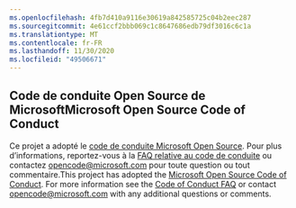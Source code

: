 ```yaml
---
ms.openlocfilehash: 4fb7d410a9116e30619a842585725c04b2eec287
ms.sourcegitcommit: 4e61ccf2bbb069c1c8647686edb79df3016c6c1a
ms.translationtype: MT
ms.contentlocale: fr-FR
ms.lasthandoff: 11/30/2020
ms.locfileid: "49506671"
---
```

## <a name="microsoft-open-source-code-of-conduct"></a><span data-ttu-id="71434-101">Code de conduite Open Source de Microsoft</span><span class="sxs-lookup"><span data-stu-id="71434-101">Microsoft Open Source Code of Conduct</span></span>
<span data-ttu-id="71434-p101">Ce projet a adopté le [code de conduite Microsoft Open Source](https://opensource.microsoft.com/codeofconduct/). Pour plus d’informations, reportez-vous à la [FAQ relative au code de conduite](https://opensource.microsoft.com/codeofconduct/faq/) ou contactez [opencode@microsoft.com](mailto:opencode@microsoft.com) pour toute question ou tout commentaire.</span><span class="sxs-lookup"><span data-stu-id="71434-p101">This project has adopted the [Microsoft Open Source Code of Conduct](https://opensource.microsoft.com/codeofconduct/). For more information see the [Code of Conduct FAQ](https://opensource.microsoft.com/codeofconduct/faq/) or contact [opencode@microsoft.com](mailto:opencode@microsoft.com) with any additional questions or comments.</span></span>